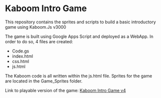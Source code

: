 # Kaboom Intro Game
This repository contains the sprites and scripts to build a basic introductory game using Kaboom.Js v3000

The game is built using Google Apps Script and deployed as a WebApp.  In order to do so, 4 files are created:  
- Code.gs
- index.html
- css.html
- js.html

The Kaboom code is all written within the js.html file.  Sprites for the game are located in the Game_Sprites folder.

Link to playable version of the game:  [Kaboom Intro Game v4](https://script.google.com/macros/s/AKfycbw1EptLoHgtkh7w483_YjWrs2I1rd75nmizCpyNNpOA1W8fpapKR_p07tgmFP7VixkO2A/exec)
